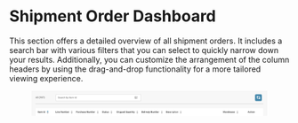 # Shipment Order Dashboard

This section offers a detailed overview of all shipment orders. It includes a search bar with various filters that you can select to quickly narrow down your results. Additionally, you can customize the arrangement of the column headers by using the drag-and-drop functionality for a more tailored viewing experience.

<figure><img src="../.gitbook/assets/image (240).png" alt=""><figcaption></figcaption></figure>

